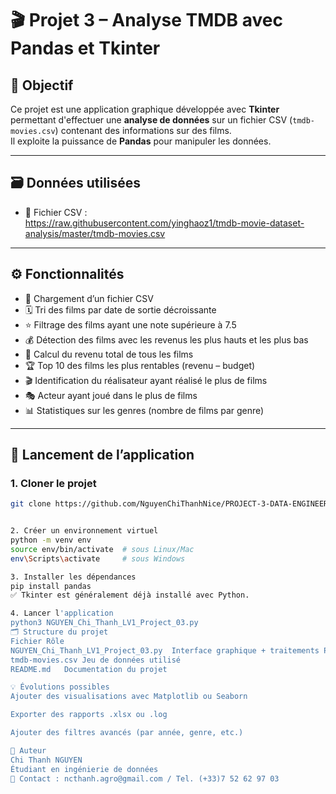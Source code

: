 # 🎬 Projet 3 – Analyse TMDB avec Pandas et Tkinter

## 📌 Objectif

Ce projet est une application graphique développée avec **Tkinter** permettant d'effectuer une **analyse de données** sur un fichier CSV (`tmdb-movies.csv`) contenant des informations sur des films.  
Il exploite la puissance de **Pandas** pour manipuler les données.

---

## 🗃️ Données utilisées

- 📁 Fichier CSV :  
  https://raw.githubusercontent.com/yinghaoz1/tmdb-movie-dataset-analysis/master/tmdb-movies.csv

---

## ⚙️ Fonctionnalités

- 📂 Chargement d’un fichier CSV
- 🗓️ Tri des films par date de sortie décroissante
- ⭐ Filtrage des films ayant une note supérieure à 7.5
- 💰 Détection des films avec les revenus les plus hauts et les plus bas
- 🧮 Calcul du revenu total de tous les films
- 🏆 Top 10 des films les plus rentables (revenu – budget)
- 🎬 Identification du réalisateur ayant réalisé le plus de films
- 🎭 Acteur ayant joué dans le plus de films
- 📊 Statistiques sur les genres (nombre de films par genre)

---

## 🚀 Lancement de l’application

### 1. Cloner le projet

```bash
git clone https://github.com/NguyenChiThanhNice/PROJECT-3-DATA-ENGINEER/


2. Créer un environnement virtuel
python -m venv env
source env/bin/activate  # sous Linux/Mac
env\Scripts\activate     # sous Windows

3. Installer les dépendances
pip install pandas
✅ Tkinter est généralement déjà installé avec Python.

4. Lancer l'application
python3 NGUYEN_Chi_Thanh_LV1_Project_03.py
🗂️ Structure du projet
Fichier	Rôle
NGUYEN_Chi_Thanh_LV1_Project_03.py	Interface graphique + traitements Pandas
tmdb-movies.csv	Jeu de données utilisé
README.md	Documentation du projet

💡 Évolutions possibles
Ajouter des visualisations avec Matplotlib ou Seaborn

Exporter des rapports .xlsx ou .log

Ajouter des filtres avancés (par année, genre, etc.)

👤 Auteur
Chi Thanh NGUYEN
Étudiant en ingénierie de données
📧 Contact : ncthanh.agro@gmail.com / Tel. (+33)7 52 62 97 03
